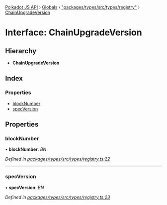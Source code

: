 [Polkadot JS API](../README.md) › [Globals](../globals.md) › ["packages/types/src/types/registry"](../modules/_packages_types_src_types_registry_.md) › [ChainUpgradeVersion](_packages_types_src_types_registry_.chainupgradeversion.md)

# Interface: ChainUpgradeVersion

## Hierarchy

* **ChainUpgradeVersion**

## Index

### Properties

* [blockNumber](_packages_types_src_types_registry_.chainupgradeversion.md#blocknumber)
* [specVersion](_packages_types_src_types_registry_.chainupgradeversion.md#specversion)

## Properties

###  blockNumber

• **blockNumber**: *BN*

*Defined in [packages/types/src/types/registry.ts:22](https://github.com/polkadot-js/api/blob/95dd13e218/packages/types/src/types/registry.ts#L22)*

___

###  specVersion

• **specVersion**: *BN*

*Defined in [packages/types/src/types/registry.ts:23](https://github.com/polkadot-js/api/blob/95dd13e218/packages/types/src/types/registry.ts#L23)*

